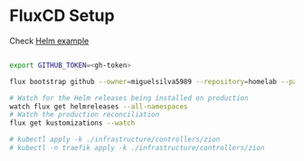 
# FluxCD Setup

Check [Helm example](https://github.com/fluxcd/flux2-kustomize-helm-example)

```sh

export GITHUB_TOKEN=<gh-token>

flux bootstrap github --owner=miguelsilva5989 --repository=homelab --path=clusters/zion --personal --token-auth

# Watch for the Helm releases being installed on production
watch flux get helmreleases --all-namespaces
# Watch the production reconciliation
flux get kustomizations --watch

# kubectl apply -k ./infrastructure/controllers/zion
# kubectl -n traefik apply -k ./infrastructure/controllers/zion


```
